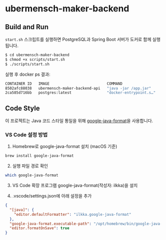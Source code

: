 # ubermensch-maker-backend

## Build and Run

`start.sh` 스크립트를 실행하면 PostgreSQL과 Spring Boot 서버가 도커로 함께 실행됩니다.

```bash
$ cd ubermensch-maker-backend
$ chmod +x scripts/start.sh
$ ./scripts/start.sh
```

실행 후 docker ps 결과:

```bash
CONTAINER ID   IMAGE                          COMMAND                  CREATED          STATUS        PORTS                    NAMES
8502afc88038   ubermensch-maker-backend-api   "java -jar /app.jar"     35 minutes ago   Up 1 second   0.0.0.0:8080->8080/tcp   api
2ca585d716bb   postgres:latest                "docker-entrypoint.s…"   35 minutes ago   Up 1 second   0.0.0.0:5432->5432/tcp   db
```

## Code Style

이 프로젝트는 Java 코드 스타일 통일을 위해 [google-java-format](https://github.com/google/google-java-format)을 사용합니다.

### VS Code 설정 방법

1. 	Homebrew로 google-java-format 설치 (macOS 기준)

```bash
brew install google-java-format
```

2. 실행 파일 경로 확인

```bash
which google-java-format
```

3. VS Code 확장 프로그램 google-java-format(작성자: ilkka)을 설치

4. .vscode/settings.json에 아래 설정을 추가

```json
{
  "[java]": {
    "editor.defaultFormatter": "ilkka.google-java-format"
  },
  "google-java-format.executable-path": "/opt/homebrew/bin/google-java-format",
  "editor.formatOnSave": true
}
```
